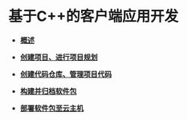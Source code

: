 # **基于C++的客户端应用开发**<a name="devcloud_qs_0600"></a>

-   **[概述](基于C++的客户端应用开发-概述.md)**  

-   **[创建项目、进行项目规划](基于C++的客户端应用开发-创建项目-进行项目规划.md)**  

-   **[创建代码仓库、管理项目代码](基于C++的客户端应用开发-创建代码仓库-管理项目代码.md)**  

-   **[构建并归档软件包](基于C++的客户端应用开发-构建并归档软件包.md)**  

-   **[部署软件包至云主机](基于C++的客户端应用开发-部署软件包至云主机.md)**  


